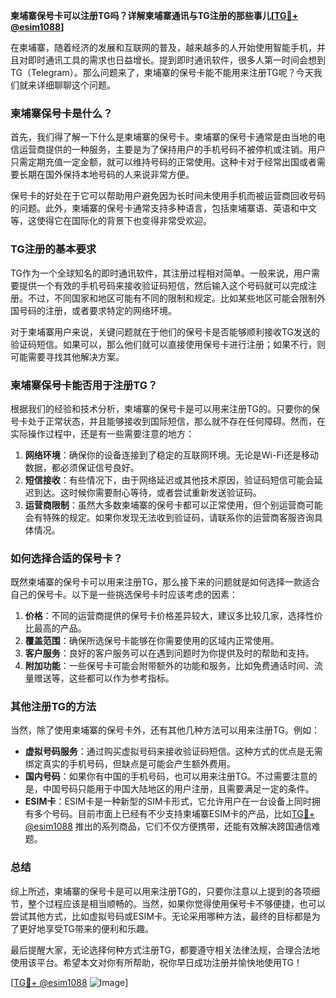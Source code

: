 **柬埔寨保号卡可以注册TG吗？详解柬埔寨通讯与TG注册的那些事儿[[TG💪+ @esim1088](https://t.me/s/esim1088)]**

在柬埔寨，随着经济的发展和互联网的普及，越来越多的人开始使用智能手机，并且对即时通讯工具的需求也日益增长。提到即时通讯软件，很多人第一时间会想到TG（Telegram）。那么问题来了，柬埔寨的保号卡能不能用来注册TG呢？今天我们就来详细聊聊这个问题。

### 柬埔寨保号卡是什么？

首先，我们得了解一下什么是柬埔寨的保号卡。柬埔寨的保号卡通常是由当地的电信运营商提供的一种服务，主要是为了保持用户的手机号码不被停机或注销。用户只需定期充值一定金额，就可以维持号码的正常使用。这种卡对于经常出国或者需要长期在国外保持本地号码的人来说非常方便。

保号卡的好处在于它可以帮助用户避免因为长时间未使用手机而被运营商回收号码的问题。此外，柬埔寨的保号卡通常支持多种语言，包括柬埔寨语、英语和中文等，这使得它在国际化的背景下也变得非常受欢迎。

### TG注册的基本要求

TG作为一个全球知名的即时通讯软件，其注册过程相对简单。一般来说，用户需要提供一个有效的手机号码来接收验证码短信，然后输入这个号码就可以完成注册。不过，不同国家和地区可能有不同的限制和规定。比如某些地区可能会限制外国号码的注册，或者要求特定的网络环境。

对于柬埔寨用户来说，关键问题就在于他们的保号卡是否能够顺利接收TG发送的验证码短信。如果可以，那么他们就可以直接使用保号卡进行注册；如果不行，则可能需要寻找其他解决方案。

### 柬埔寨保号卡能否用于注册TG？

根据我们的经验和技术分析，柬埔寨的保号卡是可以用来注册TG的。只要你的保号卡处于正常状态，并且能够接收到国际短信，那么就不存在任何障碍。然而，在实际操作过程中，还是有一些需要注意的地方：

1. **网络环境**：确保你的设备连接到了稳定的互联网环境。无论是Wi-Fi还是移动数据，都必须保证信号良好。
2. **短信接收**：有些情况下，由于网络延迟或其他技术原因，验证码短信可能会延迟到达。这时候你需要耐心等待，或者尝试重新发送验证码。
3. **运营商限制**：虽然大多数柬埔寨的保号卡都可以正常使用，但个别运营商可能会有特殊的规定。如果你发现无法收到验证码，请联系你的运营商客服咨询具体情况。

### 如何选择合适的保号卡？

既然柬埔寨的保号卡可以用来注册TG，那么接下来的问题就是如何选择一款适合自己的保号卡。以下是一些挑选保号卡时应该考虑的因素：

1. **价格**：不同的运营商提供的保号卡价格差异较大，建议多比较几家，选择性价比最高的产品。
2. **覆盖范围**：确保所选保号卡能够在你需要使用的区域内正常使用。
3. **客户服务**：良好的客户服务可以在遇到问题时为你提供及时的帮助和支持。
4. **附加功能**：一些保号卡可能会附带额外的功能和服务，比如免费通话时间、流量赠送等，这些都可以作为参考指标。

### 其他注册TG的方法

当然，除了使用柬埔寨的保号卡外，还有其他几种方法可以用来注册TG。例如：

- **虚拟号码服务**：通过购买虚拟号码来接收验证码短信。这种方式的优点是无需绑定真实的手机号码，但缺点是可能会产生额外费用。
- **国内号码**：如果你有中国的手机号码，也可以用来注册TG。不过需要注意的是，中国号码只能用于中国大陆地区的用户注册，且需要满足一定的条件。
- **ESIM卡**：ESIM卡是一种新型的SIM卡形式，它允许用户在一台设备上同时拥有多个号码。目前市面上已经有不少支持柬埔寨ESIM卡的产品，比如[TG💪+ @esim1088](https://t.me/s/esim1088) 推出的系列商品，它们不仅方便携带，还能有效解决跨国通信难题。

### 总结

综上所述，柬埔寨的保号卡是可以用来注册TG的，只要你注意以上提到的各项细节，整个过程应该是相当顺畅的。当然，如果你觉得使用保号卡不够便捷，也可以尝试其他方式，比如虚拟号码或ESIM卡。无论采用哪种方法，最终的目标都是为了更好地享受TG带来的便利和乐趣。

最后提醒大家，无论选择何种方式注册TG，都要遵守相关法律法规，合理合法地使用该平台。希望本文对你有所帮助，祝你早日成功注册并愉快地使用TG！

[[TG💪+ @esim1088](https://t.me/s/esim1088) ![Image](https://i.postimg.cc/4NQfJmqS/Snipaste-2025-05-13-00-14-12.png)]